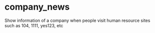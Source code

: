 company_news
============

Show information of a company when people visit human resource sites such as 104, 1111, yes123, etc
